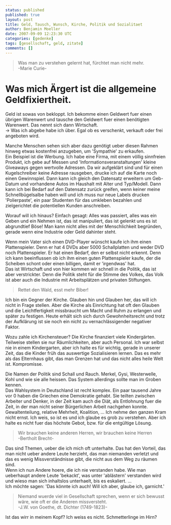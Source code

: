 ```yaml
---
status: published
published: true
layout: post
title: Geld, Tausch, Wunsch, Kirche, Politik und Sozialitaet
author: Benjamin Moeller
date: 2007-09-09 12:23:30 UTC
categories: [gedenke]
tags: [gesellschaft, geld, zitate]
comments: []
---
```


> Was man zu verstehen gelernt hat, fürchtet man nicht mehr.  
> -Marie Curie-  

# Was mich Ärgert ist die allgemeine Geldfixiertheit.

Geld ist sowas von bekloppt. Ich bekomme einen Geldwert fuer einen übrigen Warenwert und tausche den Geldwert fuer einen benötigten Warenwert. Das nennt sich dann Wirtschaft.  
-> Was ich abgebe habe ich über. Egal ob es verschenkt, verkauft oder frei angeboten wird.

Manche Menschen sehen sich aber dazu genötigt ueber diesen Rahmen hinweg etwas kostenfrei anzugeben, um 'Sympathie' zu erkaufen.  
Ein Beispiel ist die Werbung. Ich habe eine Firma, mit einem völlig sinnfreien Produkt, ich gebe auf Messen und 'Informationsveranstaltungen' kleine Giveaways gegen wertvolle Adressen. Da wir aufgeklärt sind und für einen Kugelschreiber keine Adresse rausgeben, drucke ich auf die Karte noch einen Gewinnspiel. Dann kann ich gleich den Datensatz erweitern um Geb-Datum und vorhandene Autos im Haushalt mit Alter und Typ/Modell. Dann kann ich bei Bedarf auf den Datensatz zurück greifen, wenn keiner meine Schnellbügelsalbe haben will und ich muss nur neue Labels drucken 'Polierpaste', ein paar Studenten für das umkleben bezahlen und zielgerichtet die potentiellen Kunden anschreiben.  

Worauf will ich hinaus? Einfach gesagt: Alles was passiert, alles was ein Geben und ein Nehmen ist, das ist manipuliert, das ist gelenkt uns es ist abgrundtief Böse! Man kann nicht alles mit der Menschlichkeit begründen, gerade wenn eine Industrie oder Geld dahinter steht.

Wenn mein Vater sich einen DVD-Player wünscht kaufe ich ihm einen Plattenspieler. Denn er hat 4 DVDs aber 5000 Schallplatten und weder DVD noch Plattenspieler. Er hat einen Bedarf, den er selbst nicht erkennt. Denn ich kann beeinflussen ob ich ihm einen guten Plattenspieler kaufe, der die Scheiben schont oder einen billigen, damit er 'irgendwas' hat.  
Das ist Wirtschaft und von hier kommen wir schnell in die Politik, das ist aber verstrickter. Denn die Politik steht für die Stimme des Volkes, das Volk ist aber auch die Industrie mit Arbeitsplätzen und privaten Stiftungen.  

> Rettet den Wald, esst mehr Biber!

Ich bin ein Gegner der Kirche. Glauben hin und Glauben her, das will ich nicht in Frage stellen. Aber die Kirche als Einrichtung hat oft den Glauben und die Leichtfertigkeit missbraucht um Macht und Ruhm zu erlangen und später zu festigen. Heute erhält sich sich durch Gewohnheitsrecht und trotz der Aufklärung ist sie noch ein nicht zu vernachlässigender negativer Faktor.  

Wozu zahle ich Kirchensteuer? Die Kirche finanziert viele Kindergärten.  
Teilweise stellen sie nur Räumlichkeiten, aber auch Personal. Ich war selbst nie in einem Kindergarten, aber ich halte es für wichtig, gerade in unserer Zeit, das die Kinder früh das auswertige Sozialisieren lernen. Das es mehr als das Elternhaus gibt, das man Grenzen hat und das nicht alles heile Welt ist. Kompromisse.

Die Namen der Politik sind Schall und Rauch. Merkel, Gysi, Westerwelle, Kohl und wie sie alle heissen. Das System allerdings sollte man im Groben kennen.  
Das Wahlsystem in Deutschland ist recht komplex. Ein paar tausend Jahre vor 0 haben die Griechen eine Demokratie gehabt. Sie teilten zwischen Arbeiter und Denker, in der Zeit kam auch die Diät, als Entlohnung fuer die Zeit, in der man nicht seiner Bürgerlichen Arbeit nachgehen konnte.  
Gewaltenteilung, relative Mehrheit, Koalition, ... Ich nehme den ganzen Kram nicht ernst. Ich weis, so ist es und ich glaube es grob zu verstehen. Aber ich halte es nicht fuer das höchste Gebot, bzw. für die entgültige Lösung.  

> Wir brauchen keine anderen Herren, wir brauchen keine Herren  
> -Bertholt Brecht-

Das sind Themen, ueber die ich mich oft unterhalte. Das hat den Vorteil, das man nicht ueber andere Leute herzieht, das man niemanden verletzt und das es wenig Missverständnisse gibt, die nicht aus dem Weg zu räumen sind.  
Wenn ich nun Andere hoere, die ich nie verstanden habe. Wie man ueberhaupt andere Leute 'bekackt', was unter 'ablästern' verstanden wird und wieso man sich inhaltslos unterhaelt, bis es eskaliert. ...  
Ich möchte sagen: 'Das könnte ich auch! Will ich aber, glaube ich, garnicht.'

> Niemand wuerde viel in Gesellschaft sprechen, wenn er sich bewusst wäre, wie oft er die Anderen missversteht.  
> -J.W. von Goethe, dt. Dichter (1749-1823)-  

Ist das wirr in meinem Kopf? Ich weiss es nicht. Schmetterlinge im Hirn?
